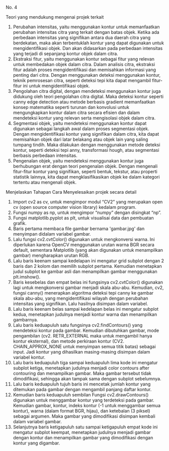 
No. 4

Teori yang mendukung mengenai projek terkait
1.	Perubahan intensitas, yaitu menggunakan kontur untuk memanfaatkan perubahan intensitas citra yang terkait dengan batas objek. Ketika ada perbedaan intensitas yang signifikan antara dua daerah citra yang berdekatan, maka akan terbentuklah kontur yang dapat digunakan untuk mengidentifikasi objek. Dan akan didasarkan pada perbedaan intensitas yang terjadi di sepanjang kontur objek dalam citra.
2.	Ekstraksi fitur, yaitu menggunakan kontur sebagai fitur yang relevan untuk membedakan objek dalam citra. Dalam analisis citra, ekstraksi fitur adalah proses mengidentifikasi dan memisahkan informasi yang penting dari citra. Dengan menggunakan deteksi menggunakan kontur, teknik pemrosesan citra, seperti deteksi tepi kita dapat mengambil fitur-fitur ini untuk mengidentifikasi objek.
3.	Pengolahan citra digital, dengan mendeteksi menggunakan kontur juga didukung oleh teori pengolahan citra digital. Maka deteksi kontur seperti canny edge detection atau metode berbasis gradient memanfaatkan konsep matematika seperti turunan dan konvolusi untuk mengungkapkan kontur dalam citra secara efisien dan dalam mendeteksi kontur yang relevan serta mengisolasi objek dalam citra.
4.	Segmentasi objek, yaitu mendeteksi menggunakan kontur dapat digunakan sebagai langkah awal dalam proses segmentasi objek. Dengan mengidentifikasi kontur yang signifikan dalam citra, kita dapat memisahkan objek dari latar belakang atau objek lain yang saling tumpang tindih. Maka dilakukan dengan menggunakan metode deteksi kontur, seperti deteksi tepi anny, transformasi hough, atau segmentasi berbasis perbedaan intensitas.
5.	Pengenalan objek, yaitu mendeteksi menggunakan kontur juga berhubungan erat dengan teori pengenalan objek. Dengan mengenali fitur-fitur kontur yang signifikan, seperti bentuk, tekstur, atau properti statistik lainnya, kita dapat mengklasifikasikan objek ke dalam kategori tertentu atau mengenali objek.

Menjelaskan Tahapan Cara Menyelesaikan projek secara detail 
1.	Import cv2 as cv, untuk mengimpor modul “CV2” yang merupakan open cv (open source computer vision library) kedalam program.
2.	Fungsi numpy as np, untuk mengimpor “numpy” dengan disingkat “np”.
3.	Fungsi matplotlib.pyplot as plt, untuk visualisai data dan pembuatan grafik.
4.	Baris pertama membaca file gambar bernama 'gambar.jpg' dan menyimpan didalam variabel gambar.
5.	Lalu fungsi cv2.cvtColor() digunakan untuk mengkonversi warna. Ini diperlukan karena OpenCV menggunakan urutan warna BGR secara default, sementara Matplotlib (yang akan digunakan untuk menampilkan gambar) mengharapkan urutan RGB.
6.	Lalu baris keenam sampai kedelapan ini mengatur grid subplot dengan 2 baris dan 2 kolom dan memilih subplot pertama. Kemudian menetapkan judul subplot ke gambar asli dan menampilkan gambar menggunakan plt.imshow().
7.	Baris kesebelas dan empat belas ini fungsinya cv2.cvtColor() digunakan lagi untuk mengkonversi gambar menjadi skala abu-abu. Kemudian, cv2, fungsi canny() menerapkan algoritma deteksi tepi canny ke gambar skala abu-abu, yang mengidentifikasi wilayah dengan perubahan intensitas yang signifikan. Lalu hasilnya disimpan dalam variabel.
8.	Lalu baris keenam belas sampai kedelapan belas ini mengatur subplot kedua, menetapkan judulnya menjadi kontur warna dan menampilkan gambarnya.
9.	Lalu baris keduapuluh satu fungsinya cv2.findContours() yang mendeteksi kontur pada gambar. Kemudian dibutuhkan gambar, mode pengambilan (cv2. RETR_EXTERNAL maka untuk mengambil hanya kontur eksternal), dan metode perkiraan kontur (CV2. CHAIN_APPROX_NONE untuk menyimpan semua titik batas) sebagai input. Jadi kontur yang dihasilkan masing-masing disimpan dalam variabel kontur.
10.	Lalu baris keduapuluh tiga sampai keduapuluh lima kode ini mengatur subplot ketiga, menetapkan judulnya menjadi color contours after contouring dan menampilkan gambar. Maka gambar tersebut tidak dimodifikasi, sehingga akan tampak sama dengan subplot sebelumnya.
11.	Lalu baris keduapuluh tujuh baris ini mencetak jumlah kontur yang ditemukan pada gambar dengan mengambil panjang daftar kontur.
12.	Kemudian baris keduapuluh sembilan Fungsi cv2.drawContours() digunakan untuk menggambar kontur yang terdeteksi pada gambar. Kemudian gambar, kontur, indeks kontur (-1 untuk menggambar semua kontur), warna (dalam format BGR, hijau), dan ketebalan (3 piksel) sebagai argumen. Maka gambar yang dimodifikasi disimpan kembali dalam variabel gambar.
13.	Selanjutnya baris ketigapuluh satu sampai ketigapuluh empat kode ini mengatur subplot keempat, menetapkan judulnya menjadi gambar dengan kontur dan menampilkan gambar yang dimodifikasi dengan kontur yang digambar.

